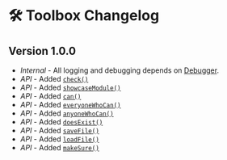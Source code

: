 # 🛠️ Toolbox Changelog

## Version 1.0.0

- *Internal* - All logging and debugging depends on [Debugger](https://foundryvtt.com/packages/debugger).
- *API* - Added [`check()`](https://docs.rpgmadesimple.com/FVTT-Toolbox/#/./apiReference/utilities?id=check)
- *API* - Added [`showcaseModule()`](https://docs.rpgmadesimple.com/FVTT-Toolbox/#/./apiReference/utilities?id=showcase-module)
- *API* - Added [`can()`](https://docs.rpgmadesimple.com/FVTT-Toolbox/#/./apiReference/permissions?id=can)
- *API* - Added [`everyoneWhoCan()`](https://docs.rpgmadesimple.com/FVTT-Toolbox/#/./apiReference/permissions?id=everyone-who-can)
- *API* - Added [`anyoneWhoCan()`](https://docs.rpgmadesimple.com/FVTT-Toolbox/#/./apiReference/permissions?id=anyone-who-can)
- *API* - Added [`doesExist()`](https://docs.rpgmadesimple.com/FVTT-Toolbox/#/./apiReference/filesystem?id=does-exist)
- *API* - Added [`saveFile()`](https://docs.rpgmadesimple.com/FVTT-Toolbox/#/./apiReference/filesystem?id=save-file)
- *API* - Added [`loadFile()`](https://docs.rpgmadesimple.com/FVTT-Toolbox/#/./apiReference/filesystem?id=load-file)
- *API* - Added [`makeSure()`](https://docs.rpgmadesimple.com/FVTT-Toolbox/#/./apiReference/filesystem?id=make-sure)
